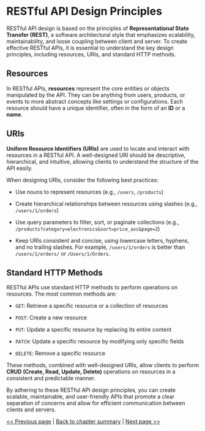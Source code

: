# RESTful API Design Principles

RESTful API design is based on the principles of **Representational State Transfer (REST)**, a software architectural style that emphasizes scalability, maintainability, and loose coupling between client and server. To create effective RESTful APIs, it is essential to understand the key design principles, including resources, URIs, and standard HTTP methods.

## Resources

In RESTful APIs, **resources** represent the core entities or objects manipulated by the API. They can be anything from users, products, or events to more abstract concepts like settings or configurations. Each resource should have a unique identifier, often in the form of an **ID** or a **name**.

## URIs

**Uniform Resource Identifiers (URIs)** are used to locate and interact with resources in a RESTful API. A well-designed URI should be descriptive, hierarchical, and intuitive, allowing clients to understand the structure of the API easily.

When designing URIs, consider the following best practices:

- Use nouns to represent resources (e.g., `/users`, `/products`)
  
- Create hierarchical relationships between resources using slashes (e.g., `/users/1/orders`)
  
- Use query parameters to filter, sort, or paginate collections (e.g., `/products?category=electronics&sort=price_asc&page=2`)

- Keep URIs consistent and concise, using lowercase letters, hyphens, and no trailing slashes. For example, `/users/1/orders` is better than `/users/1/orders/` or `/Users/1/Orders`.

## Standard HTTP Methods

RESTful APIs use standard HTTP methods to perform operations on resources. The most common methods are:

- `GET`: Retrieve a specific resource or a collection of resources
  
- `POST`: Create a new resource

- `PUT`: Update a specific resource by replacing its entire content

- `PATCH`: Update a specific resource by modifying only specific fields

- `DELETE`: Remove a specific resource

These methods, combined with well-designed URIs, allow clients to perform **CRUD (Create, Read, Update, Delete)** operations on resources in a consistent and predictable manner.

By adhering to these RESTful API design principles, you can create scalable, maintainable, and user-friendly APIs that promote a clear separation of concerns and allow for efficient communication between clients and servers.


[<< Previous page](2-design-api-architectures.md) | [Back to chapter summary](Readme.md) | [Next page >>](2.2-graphql-api-design-principles.md)